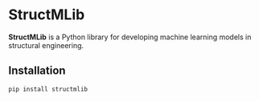 # StructMLib

**StructMLib** is a Python library for developing machine learning models in structural engineering.

## Installation
```bash
pip install structmlib
